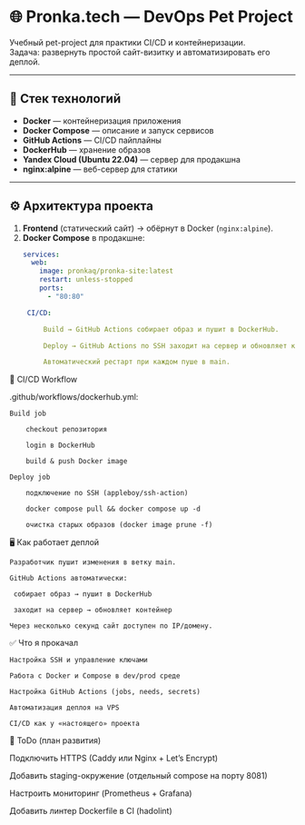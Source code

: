 # 🌐 Pronka.tech — DevOps Pet Project

Учебный pet-project для практики CI/CD и контейнеризации.  
Задача: развернуть простой сайт-визитку и автоматизировать его деплой.

---

## 🚀 Стек технологий
- **Docker** — контейнеризация приложения
- **Docker Compose** — описание и запуск сервисов
- **GitHub Actions** — CI/CD пайплайны
- **DockerHub** — хранение образов
- **Yandex Cloud (Ubuntu 22.04)** — сервер для продакшна
- **nginx:alpine** — веб-сервер для статики

---

## ⚙️ Архитектура проекта
1. **Frontend** (статический сайт) → обёрнут в Docker (`nginx:alpine`).
2. **Docker Compose** в продакшне:
   ```yaml
   services:
     web:
       image: pronkaq/pronka-site:latest
       restart: unless-stopped
       ports:
         - "80:80"

    CI/CD:

        Build → GitHub Actions собирает образ и пушит в DockerHub.

        Deploy → GitHub Actions по SSH заходит на сервер и обновляет контейнер.

        Автоматический рестарт при каждом пуше в main.

🔄 CI/CD Workflow

.github/workflows/dockerhub.yml:

    Build job

        checkout репозитория

        login в DockerHub

        build & push Docker image

    Deploy job

        подключение по SSH (appleboy/ssh-action)

        docker compose pull && docker compose up -d

        очистка старых образов (docker image prune -f)

🖥️ Как работает деплой

    Разработчик пушит изменения в ветку main.

    GitHub Actions автоматически:

     собирает образ → пушит в DockerHub

     заходит на сервер → обновляет контейнер

    Через несколько секунд сайт доступен по IP/домену.

✅ Что я прокачал

    Настройка SSH и управление ключами

    Работа с Docker и Compose в dev/prod среде

    Настройка GitHub Actions (jobs, needs, secrets)

    Автоматизация деплоя на VPS

    CI/CD как у «настоящего» проекта

📝 ToDo (план развития)

Подключить HTTPS (Caddy или Nginx + Let’s Encrypt)

Добавить staging-окружение (отдельный compose на порту 8081)

Настроить мониторинг (Prometheus + Grafana)

Добавить линтер Dockerfile в CI (hadolint)



